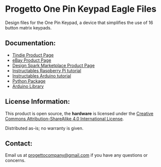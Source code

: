 # Progetto One Pin Keypad Eagle Files
Design files for the One Pin Keypad, a device that simplifies the use of 16 button matrix keypads.
## Documentation:
* [Tindie Product Page](https://www.tindie.com/products/Progetto/one-pin-keypad/)
* [eBay Product Page](http://rover.ebay.com/rover/1/706-53473-19255-0/1?icep_ff3=2&pub=5575378759&campid=5338273189&customid=&icep_item=283391631793&ipn=psmain&icep_vectorid=229529&kwid=902099&mtid=824&kw=lg&toolid=11111)
* [Design Spark Marketplace Product Page](https://www.designsparkmarketplace.com/en/listings/645-one-pin-keypad)
* [Instructables Raspberry Pi tutorial](https://www.instructables.com/id/One-Pin-Keypad-Raspberry-Pi-Usage-Guide/)
* [Instructables Arduino tutorial](https://www.instructables.com/id/Meet-One-Pin-Keypad)
* [Python Package](https://github.com/ProgettoCompany/Progetto_One_Pin_Keypad_Python_Package)
* [Arduino Library](https://github.com/ProgettoCompany/One_Pin_Keypad_Arduino_Library)
## License Information:
This product is open source, the **hardware** is licensed under the [Creative Commons Attribution-ShareAlike 4.0 International License](http://creativecommons.org/licenses/by-sa/4.0/).

Distributed as-is; no warranty is given.
## Contact:
Email us at progettocompany@gmail.com if you have any questions or concerns.
